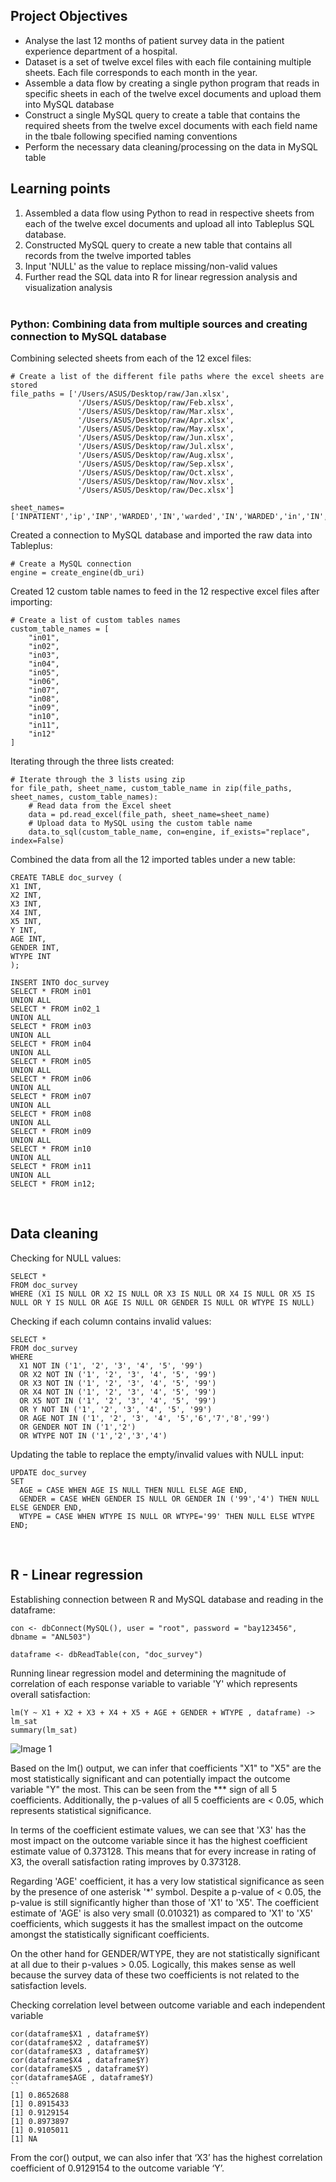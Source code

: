 ## Project Objectives
- Analyse the last 12 months of patient survey data in the patient experience department of a hospital.
- Dataset is a set of twelve excel files with each file containing multiple sheets. Each file corresponds to each month in the year.
- Assemble a data flow by creating a single python program that reads in specific sheets in each of the twelve excel documents and upload them into MySQL database
- Construct a single MySQL query to create a table that contains the required sheets from the twelve excel documents with each field name in the tbale following specified naming conventions
- Perform the necessary data cleaning/processing on the data in MySQL table

## Learning points
1) Assembled a data flow using Python to read in respective sheets from each of the twelve excel documents and upload all into Tableplus SQL database.
2) Constructed MySQL query to create a new table that contains all records from the twelve imported tables
3) Input 'NULL' as the value to replace missing/non-valid values
4) Further read the SQL data into R for linear regression analysis and visualization analysis <br> <br>

### Python: Combining data from multiple sources and creating connection to MySQL database

Combining selected sheets from each of the 12 excel files:
```
# Create a list of the different file paths where the excel sheets are stored
file_paths = ['/Users/ASUS/Desktop/raw/Jan.xlsx',
               '/Users/ASUS/Desktop/raw/Feb.xlsx',
               '/Users/ASUS/Desktop/raw/Mar.xlsx',
               '/Users/ASUS/Desktop/raw/Apr.xlsx',
               '/Users/ASUS/Desktop/raw/May.xlsx',
               '/Users/ASUS/Desktop/raw/Jun.xlsx',
               '/Users/ASUS/Desktop/raw/Jul.xlsx',
               '/Users/ASUS/Desktop/raw/Aug.xlsx',
               '/Users/ASUS/Desktop/raw/Sep.xlsx',
               '/Users/ASUS/Desktop/raw/Oct.xlsx',
               '/Users/ASUS/Desktop/raw/Nov.xlsx',
               '/Users/ASUS/Desktop/raw/Dec.xlsx']

sheet_names=['INPATIENT','ip','INP','WARDED','IN','warded','IN','WARDED','in','IN','InP','Inpatient']
```
Created a connection to MySQL database and imported the raw data into Tableplus:
```
# Create a MySQL connection
engine = create_engine(db_uri)
```

Created 12 custom table names to feed in the 12 respective excel files after importing:
```
# Create a list of custom tables names
custom_table_names = [
    "in01",
    "in02",
    "in03",
    "in04",
    "in05",
    "in06",
    "in07",
    "in08",
    "in09",
    "in10",
    "in11",
    "in12"
]
```

Iterating through the three lists created:
```
# Iterate through the 3 lists using zip
for file_path, sheet_name, custom_table_name in zip(file_paths, sheet_names, custom_table_names):
    # Read data from the Excel sheet
    data = pd.read_excel(file_path, sheet_name=sheet_name) 
    # Upload data to MySQL using the custom table name
    data.to_sql(custom_table_name, con=engine, if_exists="replace", index=False)
```

Combined the data from all the 12 imported tables under a new table:
```
CREATE TABLE doc_survey (
X1 INT,
X2 INT,
X3 INT,
X4 INT,
X5 INT,
Y INT,
AGE INT,
GENDER INT,
WTYPE INT
);

INSERT INTO doc_survey
SELECT * FROM in01
UNION ALL
SELECT * FROM in02_1
UNION ALL
SELECT * FROM in03
UNION ALL
SELECT * FROM in04
UNION ALL
SELECT * FROM in05
UNION ALL
SELECT * FROM in06
UNION ALL
SELECT * FROM in07
UNION ALL
SELECT * FROM in08
UNION ALL
SELECT * FROM in09
UNION ALL
SELECT * FROM in10
UNION ALL
SELECT * FROM in11
UNION ALL
SELECT * FROM in12;
```
<br>

## Data cleaning

Checking for NULL values:
```
SELECT *
FROM doc_survey
WHERE (X1 IS NULL OR X2 IS NULL OR X3 IS NULL OR X4 IS NULL OR X5 IS NULL OR Y IS NULL OR AGE IS NULL OR GENDER IS NULL OR WTYPE IS NULL)
```

Checking if each column contains invalid values:
```
SELECT *
FROM doc_survey
WHERE
  X1 NOT IN ('1', '2', '3', '4', '5', '99')
  OR X2 NOT IN ('1', '2', '3', '4', '5', '99')
  OR X3 NOT IN ('1', '2', '3', '4', '5', '99')
  OR X4 NOT IN ('1', '2', '3', '4', '5', '99')
  OR X5 NOT IN ('1', '2', '3', '4', '5', '99')
  OR Y NOT IN ('1', '2', '3', '4', '5', '99')
  OR AGE NOT IN ('1', '2', '3', '4', '5','6','7','8','99')
  OR GENDER NOT IN ('1','2')
  OR WTYPE NOT IN ('1','2','3','4')
```

Updating the table to replace the empty/invalid values with NULL input:
```
UPDATE doc_survey
SET
  AGE = CASE WHEN AGE IS NULL THEN NULL ELSE AGE END,
  GENDER = CASE WHEN GENDER IS NULL OR GENDER IN ('99','4') THEN NULL ELSE GENDER END,
  WTYPE = CASE WHEN WTYPE IS NULL OR WTYPE='99' THEN NULL ELSE WTYPE END;
```
<br>

## R - Linear regression

Establishing connection between R and MySQL database and reading in the dataframe:
```
con <- dbConnect(MySQL(), user = "root", password = "bay123456", dbname = "ANL503")

dataframe <- dbReadTable(con, "doc_survey")
```

Running linear regression model and determining the magnitude of correlation of each response variable to variable 'Y' which represents overall satisfaction:
```
lm(Y ~ X1 + X2 + X3 + X4 + X5 + AGE + GENDER + WTYPE , dataframe) -> lm_sat
summary(lm_sat)
```
![Image 1](https://github.com/bayyangjie/Data-Wrangling/blob/main/Images/regression.png?raw=true)

Based on the lm() output, we can infer that coefficients "X1" to "X5" are the most statistically significant and can potentially impact the outcome variable "Y" the most. This can be seen from the *** sign of all 5 coefficients. Additionally, the p-values of all 5 coefficients are < 0.05, which represents statistical significance.

In terms of the coefficient estimate values, we can see that 'X3' has the most impact on the outcome variable since it has the highest coefficient estimate value of 0.373128. This means that for every increase in rating of X3, the overall satisfaction rating improves by 0.373128.

Regarding 'AGE' coefficient, it has a very low statistical significance as seen by the presence of one asterisk '*' symbol. Despite a p-value of < 0.05, the p-value is still significantly higher than those of 'X1' to 'X5'. The coefficient estimate of 'AGE' is also very small (0.010321) as compared to 'X1' to 'X5' coefficients, which suggests it has the smallest impact on the outcome amongst the statistically significant coefficients. 

On the other hand for GENDER/WTYPE, they are not statistically significant at all due to their p-values > 0.05. Logically, this makes sense as well because the survey data of these two coefficients is not related to the satisfaction levels.

Checking correlation level between outcome variable and each independent variable
```
cor(dataframe$X1 , dataframe$Y) 
cor(dataframe$X2 , dataframe$Y) 
cor(dataframe$X3 , dataframe$Y) 
cor(dataframe$X4 , dataframe$Y) 
cor(dataframe$X5 , dataframe$Y) 
cor(dataframe$AGE , dataframe$Y) 
``
[1] 0.8652688
[1] 0.8915433
[1] 0.9129154
[1] 0.8973897
[1] 0.9105011
[1] NA
```
From the cor() output, we can also infer that ‘X3’ has the highest correlation coefficient of  0.9129154 to the outcome variable ‘Y’.
